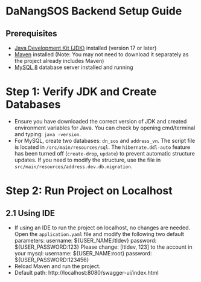 # DaNangSOS Backend Setup Guide

## Prerequisites
- [Java Development Kit (JDK)](https://www.oracle.com/java/technologies/javase-downloads.html) installed (version 17 or later) 
- [Maven](https://maven.apache.org/download.cgi) installed (Note: You may not need to download it separately as the project already includes Maven)
- [MySQL 8](https://dev.mysql.com/downloads/mysql/) database server installed and running

# Step 1: Verify JDK and Create Databases
- Ensure you have downloaded the correct version of JDK and created environment variables for Java. You can check by opening cmd/terminal and typing: `java -version`.
- For MySQL, create two databases: `dn_sos` and `address_vn`. The script file is located in `/src/main/resources/sql`.
  The `hibernate.ddl-auto` feature has been turned off (`create-drop`, `update`) to prevent automatic structure updates.
  If you need to modify the structure, use the file in `src/main/resources/address.dev.db.migration`.

# Step 2: Run Project on Localhost

## 2.1 Using IDE
- If using an IDE to run the project on localhost, no changes are needed. Open the `application.yaml` file and modify the following two default parameters:
username: ${USER_NAME:ltldev}
password: ${USER_PASSWORD:123}
Please change: [ltldev, 123] to the account in your mysql:
   username: ${USER_NAME:root}
   password: ${USER_PASSWORD:123456}
- Reload Maven and run the project.
- Default path: http://localhost:8080/swagger-ui/index.html
